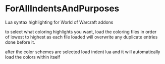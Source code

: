 ForAllIndentsAndPurposes
========================

Lua syntax highlighting for World of Warcraft addons

to select what coloring highlights you want, load the coloring files in order of lowest to highest
as each file loaded will overwrite any duplicate entries done before it.

after the color schemes are selected load indent lua and it will automatically load the colors within itself
